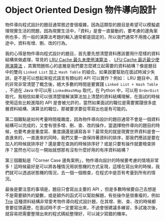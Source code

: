 # Object Oriented Design 物件導向設計

物件導向程式設計的題目通常敘述會很複雜，因為這類型的題目是希望可以模擬處理現實生活的問題，因為現實生活中，「資料」是會一直變動的，要考慮的邊角案例也多，而一般的演算法考題的輸入通常都是固定的，所以我們通常不用擔心運算途中，資料有增、刪、改的行為。

我的心得是物件導向程式設計的題目，首先要先想清楚資料應該要用什麼樣的資料結構來做處理，常見的 [LRU Cache 最久未使用演算法](../../classic-problems/cache/lru-cache.md) 、 [LFU Cache 最近最少使用演算法](../../classic-problems/cache/lfu-cache.md) ，其實問題核心的底層是我們要怎麼建立起需要的資料結構？像是題目中的雙向 `Linked List` 加上 `Hash Table` 的組合。如果說要幫助在面試時減少失誤，是不是可以想起來程式語言有類似的 API 可以實作？例如： LRU 題目中，真的非常非常清楚了概念後，絕大多數的時間是要實踐 `Linked List + Hash Table` ，不過在 Java 中可以用 `LinkedHashMap` 取代，在 Python 中，可以用 `OrderDict` 取代，我相信如果可以很清楚理解演算法加上清楚的資料結構理解，在面試的時候使用這些比較進階的 API 是會被允許的，當然如果面試的職位是需要實踐很多底層資料結構、演算法的職位，那被要求要從零寫出也是有可能的。

第二個難點是如何考量時間複雜度，因為物件導向設計的題目通常不會是一個資料結構可以完成的，又會有很多增、刪、查、改的操作，當選擇物件導向的題目的時候，也要考慮是重度寫、重度讀還是讀寫各半？最常見的就是現實世界資料是會一直進來的，一直進來的同時，我們又要一直保持著資料的排序，那我們應該是要在加入的時候就排序好？還是要在查詢的時候排序好？或是只要有操作就要檢查排序？當然也可以在一開始就想那有沒有什麼好用的有序資料結構？

第三個難點是「Corner Case 邊角案例」，物件導向設計的時候要考慮的情境非常多！這時候最好是可以將各種情況用狀態機的方式呈現，這樣在寫出來的時候，我們就可以透過狀態機的情況，去一個一個檢查，在程式中是否有考量到所有的情況。

最後是要注意的事項是，題目只會寫出主要的 API ，但是多數時候要自己去想是不是需要額外的變數，或是額外的函式可以幫助解題，有些操作是很重複的，例如 [Trie](../../problems/trie/) 這種資料結構非常愛考物件導向程式設計題，在其增、刪、查、改的時候都會要從頭遍歷，在面試時不求一定要寫出來，不過會很建議多練習，多試幾次後，就容易把需要整理出來的程式碼給整理好，可以減少寫錯的機率。

